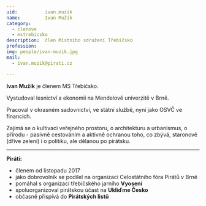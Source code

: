 ```yaml
---
uid:          ivan.muzik
name:         Ivan Mužík
category:
  - clenove
  - mstrebicsko
description:  člen Místního sdružení Třebíčsko
profession:   
img: people/ivan-muzik.jpg
mail:
  - ivan.muzik@pirati.cz

---
```


**Ivan Mužík** je členem MS Třebíčsko. 

Vystudoval lesnictví a ekonomii na Mendelově univerzitě v Brně.

Pracoval v okrasném sadovnictví, ve státní službě, nyní jako OSVČ ve financích.

Zajímá se o kultivaci veřejného prostoru, o architekturu a urbanismus, o přírodu - pasívně cestováním a aktivně ochranou toho, co zbývá, staronově (dříve zelení) i o politiku, ale dělanou po pirátsku.

---

**Piráti:**
* členem od listopadu 2017
* jako dobrovolník se podílel na organizaci Celostátního fóra Pirátů v Brně
* pomáhal s organizací třebíčského jarního **Vyosení**
* spoluorganizoval pirátskou účast na **Ukliďme Česko**
* občasně přispívá do **Pirátských listů**
